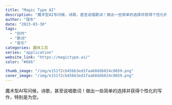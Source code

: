 ```yaml
---
title: "Magic Type AI"
description: "魔术型AI写问候，诗歌，甚至说唱歌词！做出一些简单的选择并获得个性化的写作，特别是为您。"
author: "瑞东"
date: "2023-03-30"
tags:
  - "创作"
  - "歌词"
  - "音乐"
categories: 趣味工具
series: "application"
website_link: "https://magictype.ai/"
color: "#666"

thumb_image: "/img/e151f2cb45bb3ed1faa68ddb824c0659.png"
cover_image: "/img/e151f2cb45bb3ed1faa68ddb824c0659.png"
---
```


魔术型AI写问候，诗歌，甚至说唱歌词！做出一些简单的选择并获得个性化的写作，特别是为您。